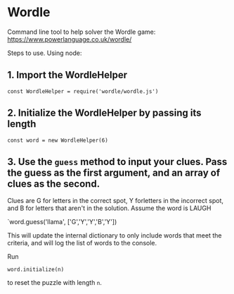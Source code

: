 # Wordle
Command line tool to help solver the Wordle game: https://www.powerlanguage.co.uk/wordle/

Steps to use. Using node:

## 1. Import the WordleHelper

`const WordleHelper = require('wordle/wordle.js')`

## 2. Initialize the WordleHelper by passing its length

`const word = new WordleHelper(6)`

## 3. Use the `guess` method to input your clues. Pass the guess as the first argument, and an array of clues as the second.
Clues are G for letters in the correct spot, Y forletters in the incorrect spot, and B for letters that aren't in the solution.
Assume the word is LAUGH

`word.guess('llama', ['G','Y','Y','B','Y'])

This will update the internal dictionary to only include words that meet the criteria, and will log the list of words to the console.

Run

`word.initialize(n)`

to reset the puzzle with length `n`.
